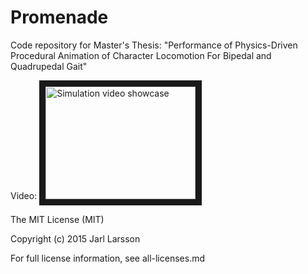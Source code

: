 Promenade
==========
Code repository for Master's Thesis:
"Performance of Physics-Driven Procedural Animation of Character Locomotion
For Bipedal and Quadrupedal Gait"

Video:
<a href="http://www.youtube.com/watch?feature=player_embedded&v=TMMYBqpqE3Q
" target="_blank"><img src="http://img.youtube.com/vi/TMMYBqpqE3Q/0.jpg" 
alt="Simulation video showcase" width="240" height="180" border="10" /></a>

The MIT License (MIT)

Copyright (c) 2015 Jarl Larsson

For full license information, see all-licenses.md